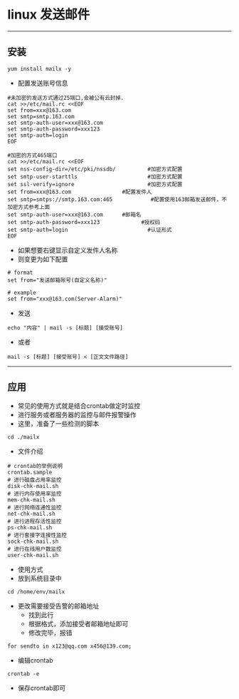 # linux 发送邮件

---

## 安装

```shell script
yum install mailx -y
```
- 配置发送账号信息
```shell script
#未加密的发送方式通过25端口,会被公有云封掉.
cat >>/etc/mail.rc <<EOF
set from=xxx@163.com
set smtp=smtp.163.com
set smtp-auth-user=xxx@163.com
set smtp-auth-password=xxx123
set smtp-auth=login
EOF

#加密的方式465端口
cat >>/etc/mail.rc <<EOF
set nss-config-dir=/etc/pki/nssdb/          #加密方式配置
set smtp-user-starttls                      #加密方式配置
set ssl-verify=ignore                       #加密方式配置
set from=xxx@163.com                #配置发件人
set smtp=smtps://smtp.163.com:465            #配置使用163邮箱发送邮件，不加密方式参考上面
set smtp-auth-user=xxx@163.com      #邮箱名
set smtp-auth-password=xxx123             #授权码
set smtp-auth=login                         #认证形式
EOF
```
- 如果想要右键显示自定义发件人名称
- 则变更为如下配置
```shell script
# format
set from="发送邮箱账号(自定义名称)"

# example
set from="xxx@163.com(Server-Alarm)"
```
- 发送
```shell script
echo "内容" | mail -s [标题] [接受账号]
```
- 或者
```shell script
mail -s [标题] [接受账号] < [正文文件路径]
```

---

## 应用
- 常见的使用方式就是结合crontab做定时监控
- 进行服务或者服务器的监控与邮件报警操作
- 这里，准备了一些检测的脚本
```shell script
cd ./mailx
```
- 文件介绍
```shell script
# crontab的举例说明
crontab.sample
# 进行磁盘占用率监控
disk-chk-mail.sh
# 进行内存使用率监控
mem-chk-mail.sh
# 进行网络连通性监控
net-chk-mail.sh
# 进行进程存活性监控
ps-chk-mail.sh
# 进行套接字连接性监控
sock-chk-mail.sh
# 进行在线用户数监控
user-chk-mail.sh
```
- 使用方式
- 放到系统目录中
```shell script
cd /home/env/mailx
```
- 更改需要接受告警的邮箱地址
    - 找到此行
    - 根据格式，添加接受者邮箱地址即可
    - 修改完毕，报错
```shell script
for sendto in x123@qq.com x456@139.com;
```
- 编辑crontab
```shell script
crontab -e
```
- 保存crontab即可
